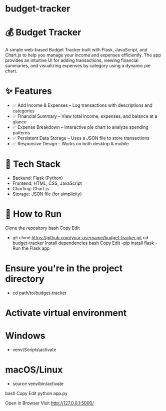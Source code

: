 # budget-tracker

# 💰 Budget Tracker

A simple web-based Budget Tracker built with Flask, JavaScript, and Chart.js to help you manage your income and expenses efficiently. The app provides an intuitive UI for adding transactions, viewing financial summaries, and visualizing expenses by category using a dynamic pie chart.

# ✨ Features

- ✅ Add Income & Expenses – Log transactions with descriptions and categories
- ✅ Financial Summary – View total income, expenses, and balance at a glance
- ✅ Expense Breakdown – Interactive pie chart to analyze spending patterns
- ✅ Persistent Data Storage – Uses a JSON file to store transactions
- ✅ Responsive Design – Works on both desktop & mobile

# 🚀 Tech Stack

- Backend: Flask (Python)
- Frontend: HTML, CSS, JavaScript
- Charting: Chart.js
- Storage: JSON file (for simplicity)
# 📌 How to Run

Clone the repository
bash
Copy
Edit
- git clone https://github.com/your-username/budget-tracker.git
cd budget-tracker
Install dependencies
bash
Copy
Edit
-pip install flask
-Run the Flask app

# Ensure you're in the project directory
- cd path/to/budget-tracker

# Activate virtual environment
# Windows
- venv\Scripts\activate

# macOS/Linux
- source venv/bin/activate


bash
Copy
Edit
python app.py

Open in Browser
Visit http://127.0.0.1:5000/
